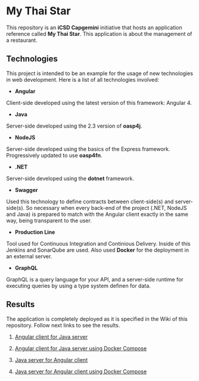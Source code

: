 # My Thai Star

This repository is an **iCSD Capgemini** initiative that hosts an application reference called **My Thai Star**. This application is about the management of a restaurant.

## Technologies

This project is intended to be an example for the usage of  new technologies in web development. Here is a list of all technologies involved:

* **Angular**

Client-side developed using the latest version of this framework: Angular 4.


* **Java**

Server-side developed using the 2.3 version of **oasp4j**.

* **NodeJS**

Server-side developed using the basics of the Express framework. Progressively updated to use **oasp4fn**.

* **.NET**

Server-side developed using the **dotnet** framework.

* **Swagger**

Used this technology to define contracts between client-side(s) and server-side(s). So necessary when every back-end of the project (.NET, NodeJS and Java) is prepared to match with the Angular client exactly in the same way, being transparent to the user.

* **Production Line**

Tool used for Continuous Integration and Continious Delivery. Inside of this Jenkins and SonarQube are used. Also used **Docker** for the deployment in an external server.

* **GraphQL**

GraphQL is a query language for your API, and a server-side runtime for executing queries by using a type system definen for data. 

## Results

The application is completely deployed as it is specified in the Wiki of this repository. Follow next links to see the results.

1. [Angular client for Java server](http://de-mucdevondepl01:8090)

2. [Angular client for Java server using Docker Compose](http://de-mucdevondepl01:8091)

3. [Java server for Angular client](http://de-mucdevondepl01:9090/mythaistar/)

4. [Java server for Angular client using Docker Compose](http://de-mucdevondepl01:9091/mythaistar/)

